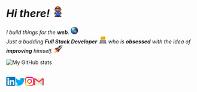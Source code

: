 # _Hi there!_&nbsp;<img src="https://github.com/dakshkhetan/dakshkhetan/blob/master/Assets/Mario_Hello_Big.gif" width="30px">

_I build things for the **web**. <img src="https://github.com/dakshkhetan/dakshkhetan/blob/master/Assets/GlobeEmoji.png" width="20px">_   
_Just a budding **Full Stack Developer** <img src="https://github.com/dakshkhetan/dakshkhetan/blob/master/Assets/male-technologist-emoji.png" width="22px"> who is **obsessed** with the idea of **improving** himself. <img src="https://github.com/dakshkhetan/dakshkhetan/blob/master/Assets/RocketEmoji.png" width="22px">_

![My GitHub stats](https://github-readme-stats.vercel.app/api?username=dakshkhetan&show_icons=true&hide_border=true)

<br />

<a href="https://in.linkedin.com/in/dakshkhetan">
  <img
    align="left"
    alt="Daksh Khetan | Linkedin"
    width="24px"
    src="https://github.com/dakshkhetan/dakshkhetan/blob/master/Assets/Linkedin.svg"
  />
</a>

<a href="https://twitter.com/dakshkhetan">
  <img
    align="left"
    alt="Daksh Khetan | Twitter"
    width="26px"
    src="https://github.com/dakshkhetan/dakshkhetan/blob/master/Assets/Twitter.svg"
  />
</a>

<a href="https://www.instagram.com/dakshkhetan">
  <img
    align="left"
    alt="Daksh Khetan | Instagram"
    width="24px"
    src="https://github.com/dakshkhetan/dakshkhetan/blob/master/Assets/Instagram.svg"
  />
</a>

<a href="mailto:2012daksh@gmail.com">
  <img
    align="left"
    alt="Daksh Khetan | Gmail"
    width="26px"
    src="https://github.com/dakshkhetan/dakshkhetan/blob/master/Assets/Gmail.svg"
  />
</a>

<!-- Here are some ideas to get you started:

- 🔭 I’m currently working on ...
- 🌱 I’m currently learning ...
- 👯 I’m looking to collaborate on ...
- 🤔 I’m looking for help with ...
- 💬 Ask me about ...
- 📫 How to reach me: ...
- 😄 Pronouns: ...
- ⚡ Fun fact: ...
 -->
